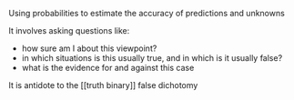 Using probabilities to estimate the accuracy of predictions and unknowns

It involves asking questions like:
- how sure am I about this viewpoint?
- in which situations is this usually true, and in which is it usually false?
- what is the evidence for and against this case

It is antidote to the [[truth binary]] false dichotomy